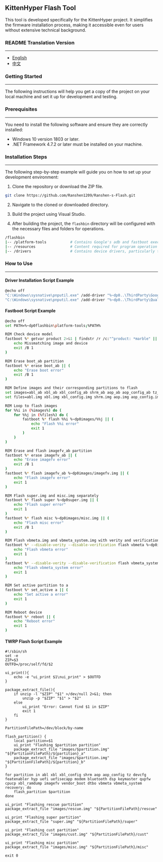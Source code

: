 ## KittenHyper Flash Tool

This tool is developed specifically for the KittenHyper project. It simplifies the firmware installation process, making it accessible even for users without extensive technical background.

### README Translation Version

---

- [English](README.md)
- [中文](README.zh.md)

### Getting Started

---

The following instructions will help you get a copy of the project on your local machine and set it up for development and testing.

### Prerequisites

---

You need to install the following software and ensure they are correctly installed:

- Windows 10 version 1803 or later.
- .NET Framework 4.7.2 or later must be installed on your machine.

### Installation Steps

---

The following step-by-step example will guide you on how to set up your development environment:

1. Clone the repository or download the ZIP file.

```bash
git clone https://github.com/Ranshen1209/Ranshen-s-Flash.git
```

2. Navigate to the cloned or downloaded directory.

3. Build the project using Visual Studio.

4. After building the project, the `flashbin` directory will be configured with the necessary files and folders for operations.

```bash
/flashbin
|-- /platform-tools           # Contains Google's adb and fastboot executables
|-- /resources                # Content required for program operation
|-- /drivers                  # Contains device drivers, particularly those from Xiaomi
```

### How to Use

---

#### Driver Installation Script Example

```bash
@echo off
"C:\Windows\sysnative\pnputil.exe" /add-driver "%~dp0..\ThirdParty\Google\Driver\android_winusb.inf" /install
"C:\Windows\sysnative\pnputil.exe" /add-driver "%~dp0..\ThirdParty\Qualcomm\Driver\qcser.inf" /install
```

#### Fastboot Script Example

```bash
@echo off
set PATH=%~dp0flashbin\platform-tools;%PATH%

REM Check device model
fastboot %* getvar product 2>&1 | findstr /r /c:"^product: *marble" || (
    echo Missmatching image and device
    exit /B 1
)

REM Erase boot_ab partition
fastboot %* erase boot_ab || (
    echo "Erase boot error"
    exit /B 1
)

REM Define images and their corresponding partitions to flash
set images=abl_ab xbl_ab xbl_config_ab shrm_ab aop_ab aop_config_ab tz_ab devcfg_ab featenabler_ab hyp_ab uefi_ab uefisecapp_ab modem_ab bluetooth_ab dsp_ab keymaster_ab qupfw_ab cpucp_ab rescue xbl_ramdump_ab imagefv_ab vendor_boot_ab dtbo_ab vbmeta_ab vbmeta_system_ab cust recovery_ab boot_ab
set files=abl.img xbl.img xbl_config.img shrm.img aop.img aop_config.img tz.img devcfg.img featenabler.img hyp.img uefi.img uefisecapp.img modem.img bluetooth.img dsp.img keymaster.img qupfw.img cpucp.img rescue.img xbl_ramdump.img imagefv.img vendor_boot.img dtbo.img vbmeta.img vbmeta_system.img cust.img recovery.img boot.img

REM Loop to flash images
for %%i in (%images%) do (
    for %%j in (%files%) do (
        fastboot %* flash %%i %~dp0images/%%j || (
            echo "Flash %%i error"
            exit 1
        )
    )
)

REM Erase and flash imagefv_ab partition
fastboot %* erase imagefv_ab || (
    echo "Erase imagefv error"
    exit /B 1
)
fastboot %* flash imagefv_ab %~dp0images/imagefv.img || (
    echo "Flash imagefv error"
    exit 1
)

REM Flash super.img and misc.img separately
fastboot %* flash super %~dp0super.img || (
    echo "Flash super error"
    exit 1
)
fastboot %* flash misc %~dp0images/misc.img || (
    echo "Flash misc error"
    exit /B 1
)

REM Flash vbmeta.img and vbmeta_system.img with verity and verification disabled
fastboot %* --disable-verity --disable-verification flash vbmeta %~dp0images/vbmeta.img || (
    echo "Flash vbmeta error"
    exit 1
)
fastboot %* --disable-verity --disable-verification flash vbmeta_system %~dp0images/vbmeta_system.img || (
    echo "Flash vbmeta_system error"
    exit 1
)

REM Set active partition to a
fastboot %* set_active a || (
    echo "Set active a error"
    exit 1
)

REM Reboot device
fastboot %* reboot || (
    echo "Reboot error"
    exit 1
)
```

#### TWRP Flash Script Example

```shell
#!/sbin/sh
set -e
ZIP=$3
OUTFD=/proc/self/fd/$2

ui_print(){
    echo -e "ui_print $1\nui_print" > $OUTFD
}

package_extract_file(){
    if unzip -l "$ZIP" "$1" >/dev/null 2>&1; then
        unzip -p "$ZIP" "$1" > "$2"
    else
        ui_print "Error: Cannot find $1 in $ZIP"
        exit 1
    fi
}

PartitionFilePath=/dev/block/by-name

flash_partition() {
    local partition=$1
    ui_print "Flashing $partition partition"
    package_extract_file "images/$partition.img" "${PartitionFilePath}/${partition}_a"
    package_extract_file "images/$partition.img" "${PartitionFilePath}/${partition}_b"
}

for partition in abl xbl xbl_config shrm aop aop_config tz devcfg featenabler hyp uefi uefisecapp modem bluetooth dsp keymaster qupfw cpucp xbl_ramdump imagefv vendor_boot dtbo vbmeta vbmeta_system recovery; do
    flash_partition $partition
done

ui_print "Flashing rescue partition"
package_extract_file "images/rescue.img" "${PartitionFilePath}/rescue"

ui_print "Flashing super partition"
package_extract_file "super.img" "${PartitionFilePath}/super"

ui_print "Flashing cust partition"
package_extract_file "images/cust.img" "${PartitionFilePath}/cust"

ui_print "Flashing misc partition"
package_extract_file "images/misc.img" "${PartitionFilePath}/misc"

exit 0
```